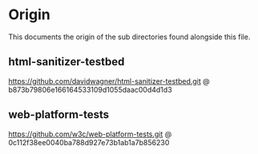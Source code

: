 # Origin

This documents the origin of the sub directories found alongside this file.

## html-sanitizer-testbed
https://github.com/davidwagner/html-sanitizer-testbed.git @ b873b79806e166164533109d1055daac00d4d1d3

## web-platform-tests
https://github.com/w3c/web-platform-tests.git @ 0c112f38ee0040ba788d927e73b1ab1a7b856230
